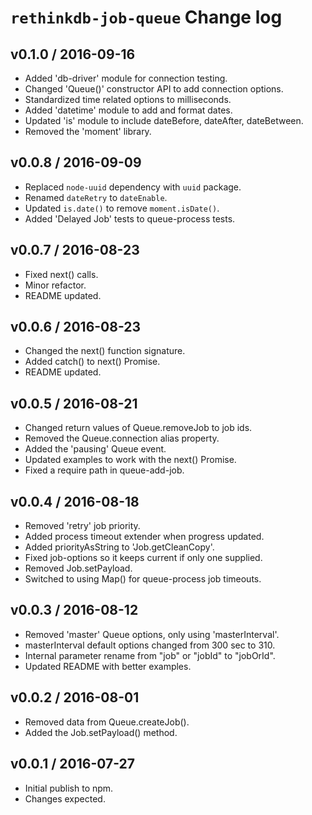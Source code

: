 # `rethinkdb-job-queue` Change log

## v0.1.0 / 2016-09-16

*   Added 'db-driver' module for connection testing.
*   Changed 'Queue()' constructor API to add connection options.
*   Standardized time related options to milliseconds.
*   Added 'datetime' module to add and format dates.
*   Updated 'is' module to include dateBefore, dateAfter, dateBetween.
*   Removed the 'moment' library.

## v0.0.8 / 2016-09-09

*   Replaced `node-uuid` dependency with `uuid` package.
*   Renamed `dateRetry` to `dateEnable`.
*   Updated `is.date()` to remove `moment.isDate()`.
*   Added 'Delayed Job' tests to queue-process tests.

## v0.0.7 / 2016-08-23

*   Fixed next() calls.
*   Minor refactor.
*   README updated.

## v0.0.6 / 2016-08-23

*   Changed the next() function signature.
*   Added catch() to next() Promise.
*   README updated.

## v0.0.5 / 2016-08-21

*   Changed return values of Queue.removeJob to job ids.
*   Removed the Queue.connection alias property.
*   Added the 'pausing' Queue event.
*   Updated examples to work with the next() Promise.
*   Fixed a require path in queue-add-job.

## v0.0.4 / 2016-08-18

*   Removed 'retry' job priority.
*   Added process timeout extender when progress updated.
*   Added priorityAsString to 'Job.getCleanCopy'.
*   Fixed job-options so it keeps current if only one supplied.
*   Removed Job.setPayload.
*   Switched to using Map() for queue-process job timeouts.

## v0.0.3 / 2016-08-12

*   Removed 'master' Queue options, only using 'masterInterval'.
*   masterInterval default options changed from 300 sec to 310.
*   Internal parameter rename from "job" or "jobId" to "jobOrId".
*   Updated README with better examples.

## v0.0.2 / 2016-08-01

*   Removed data from Queue.createJob().
*   Added the Job.setPayload() method.

## v0.0.1 / 2016-07-27

*   Initial publish to npm.
*   Changes expected.
